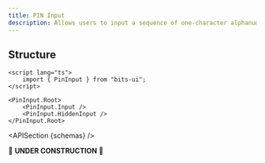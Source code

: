 ```yaml
---
title: PIN Input
description: Allows users to input a sequence of one-character alphanumeric inputs.
---
```


<script>
	import { APISection, ComponentPreview, PinInputDemo } from '@/components'
	export let schemas;
</script>

<ComponentPreview name="pin-input-demo" comp="PinInput">

<PinInputDemo slot="preview" />

</ComponentPreview>

## Structure

```svelte
<script lang="ts">
	import { PinInput } from "bits-ui";
</script>

<PinInput.Root>
	<PinInput.Input />
	<PinInput.HiddenInput />
</PinInput.Root>
```

<APISection {schemas} />

🚧 **UNDER CONSTRUCTION** 🚧
